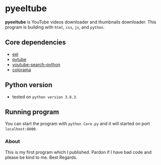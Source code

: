 # pyeeltube
**pyeeltube** is YouTube videos downloader and thumbnails downloader. This program is building with `html`, `css`, `js`, and `python`.

## Core dependencies
- [eel](https://github.com/samuelhwilliams/Eel)
- [pytube](https://github.com/nficano/pytube)
- [youtube-search-python](https://github.com/alexmercerind/youtube-search-python)
- [colorama](https://github.com/tartley/colorama)

## Python version
- tested on `python version 3.8.3`.

## Running program
You can start the program with `python Core.py` and it will started on port `localhost:8000`.

### About
This is my first program which I published. Pardon if I have bad code and please be kind to me. Best Regards.
